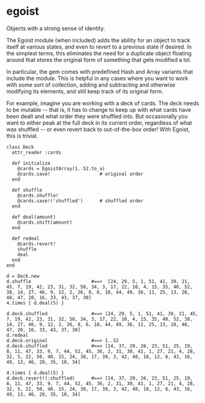 egoist
======

Objects with a strong sense of identity.

The Egoist module (when included) adds the ability for an object to track itself at various states, and even to revert to a previous state if desired.  In the simplest terms, this eliminates the need for a duplicate object floating around that stores the original form of something that gets modified a lot.

In particular, the gem comes with predefined Hash and Array variants that include the module.  This is helpful in any cases where you want to work with some sort of collection, adding and subtracting and otherwise modifying its elements, and still keep track of its original form.

For example, imagine you are working with a deck of cards.  The deck needs to be mutable -- that is, it has to change to keep up with what cards have been dealt and what order they were shuffled into.  But occasionally you want to either peak at the full deck in its current order, regardless of what was shuffled -- or even revert back to out-of-the-box order!  With Egoist, this is trivial.
```
class Deck
  attr_reader :cards
  
  def initialize
    @cards = EgoistArray(1..52.to_a)
    @cards.save!                  # original order
  end
  
  def shuffle
    @cards.shuffle!
    @cards.save!('shuffled')      # shuffled order
  end
  
  def deal(amount)
    @cards.shift(amount)
  end
  
  def redeal
    @cards.revert!
    shuffle
    deal
  end
end

d = Deck.new
d.shuffle                      #==>  [24, 29, 5, 1, 51, 41, 39, 21, 45, 7, 19, 42, 23, 31, 32, 50, 34, 3, 17, 22, 10, 4, 15, 35, 40, 52, 38, 14, 27, 46, 9, 12, 2, 26, 8, 6, 18, 44, 49, 36, 11, 25, 13, 28, 48, 47, 20, 16, 33, 43, 37, 30]
4.times { d.deal(5) }

d.deck.shuffled                #==> [24, 29, 5, 1, 51, 41, 39, 21, 45, 7, 19, 42, 23, 31, 32, 50, 34, 3, 17, 22, 10, 4, 15, 35, 40, 52, 38, 14, 27, 46, 9, 12, 2, 26, 8, 6, 18, 44, 49, 36, 11, 25, 13, 28, 48, 47, 20, 16, 33, 43, 37, 30]
d.redeal
d.deck.original                #==> 1..52
d.deck.shuffled                #==> [14, 37, 29, 26, 23, 51, 25, 19, 8, 11, 47, 33, 9, 7, 44, 52, 45, 36, 2, 31, 30, 41, 1, 27, 21, 4, 28, 32, 5, 22, 50, 40, 15, 24, 38, 17, 39, 3, 42, 48, 18, 12, 6, 43, 16, 49, 13, 46, 20, 35, 10, 34]

4.times { d.deal(5) }
d.deck.revert!(:shuffled)      #==> [14, 37, 29, 26, 23, 51, 25, 19, 8, 11, 47, 33, 9, 7, 44, 52, 45, 36, 2, 31, 30, 41, 1, 27, 21, 4, 28, 32, 5, 22, 50, 40, 15, 24, 38, 17, 39, 3, 42, 48, 18, 12, 6, 43, 16, 49, 13, 46, 20, 35, 10, 34]
```
